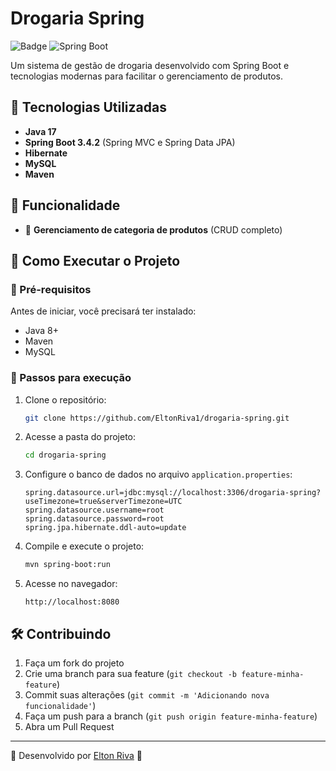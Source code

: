 # Drogaria Spring

![Badge](https://img.shields.io/badge/Status-%20Concluído-green) ![Spring Boot](https://img.shields.io/badge/Spring%20Boot-3.4.2-brightgreen)

Um sistema de gestão de drogaria desenvolvido com Spring Boot e tecnologias modernas para facilitar o gerenciamento de produtos.

## 🚀 Tecnologias Utilizadas

- **Java 17**
- **Spring Boot 3.4.2** (Spring MVC e Spring Data JPA)
- **Hibernate**
- **MySQL**
- **Maven**

## 📌 Funcionalidade

- 🛒 **Gerenciamento de categoria de produtos** (CRUD completo)

## 🎯 Como Executar o Projeto

### 📌 Pré-requisitos
Antes de iniciar, você precisará ter instalado:
- Java 8+
- Maven
- MySQL

### 🔧 Passos para execução
1. Clone o repositório:
   ```sh
   git clone https://github.com/EltonRiva1/drogaria-spring.git
   ```
2. Acesse a pasta do projeto:
   ```sh
   cd drogaria-spring
   ```
3. Configure o banco de dados no arquivo `application.properties`:
   ```properties
   spring.datasource.url=jdbc:mysql://localhost:3306/drogaria-spring?useTimezone=true&serverTimezone=UTC
   spring.datasource.username=root
   spring.datasource.password=root
   spring.jpa.hibernate.ddl-auto=update
   ```
4. Compile e execute o projeto:
   ```sh
   mvn spring-boot:run
   ```
5. Acesse no navegador:
   ```
   http://localhost:8080
   ```

## 🛠️ Contribuindo
1. Faça um fork do projeto
2. Crie uma branch para sua feature (`git checkout -b feature-minha-feature`)
3. Commit suas alterações (`git commit -m 'Adicionando nova funcionalidade'`)
4. Faça um push para a branch (`git push origin feature-minha-feature`)
5. Abra um Pull Request

---

🔹 Desenvolvido por [Elton Riva](https://github.com/EltonRiva1) 🚀

